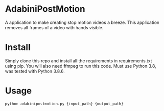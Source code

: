# AdabiniPostMotion
A application to make creating stop motion videos a breeze. This application removes all frames of a video with hands visible.

# Install
Simply clone this repo and install all the requirements in requirements.txt using pip. You will also need ffmpeg to run this code. Must use Python 3.8, was tested with Python 3.8.6.

# Usage
`python adabinipostmotion.py {input_path} {output_path}`
